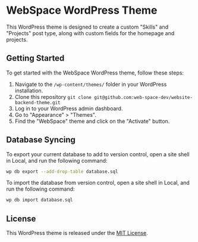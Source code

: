 # WebSpace WordPress Theme

This WordPress theme is designed to create a custom "Skills" and "Projects" post type, along with custom fields for the homepage and projects.

## Getting Started

To get started with the WebSpace WordPress theme, follow these steps:

1. Navigate to the `/wp-content/themes/` folder in your WordPress installation.
2. Clone this repository `git clone git@github.com:web-space-dev/website-backend-theme.git`
3. Log in to your WordPress admin dashboard.
4. Go to "Appearance" > "Themes".
5. Find the "WebSpace" theme and click on the "Activate" button.

## Database Syncing

To export your current database to add to version control, open a site shell in Local, and run the following command:

```bash
wp db export --add-drop-table database.sql
```

To import the database from version control, open a site shell in Local, and run the following command:

```bash
wp db import database.sql
```

## License

This WordPress theme is released under the [MIT License](LICENSE).
